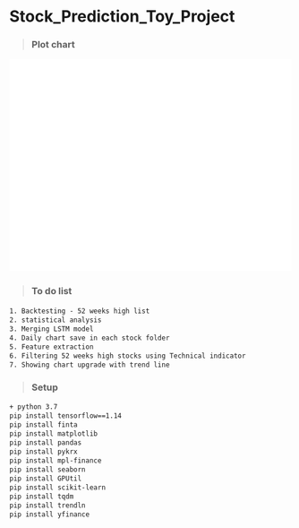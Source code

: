 # Stock_Prediction_Toy_Project
>### Plot chart
<p align="center">
  <img src="results/GS리테일.png" alt="example input output gif" width="600" />
</p>

>### To do list
```
1. Backtesting - 52 weeks high list
2. statistical analysis
3. Merging LSTM model
4. Daily chart save in each stock folder
5. Feature extraction
6. Filtering 52 weeks high stocks using Technical indicator
7. Showing chart upgrade with trend line
```

>### Setup
```
+ python 3.7
pip install tensorflow==1.14
pip install finta 
pip install matplotlib
pip install pandas 
pip install pykrx 
pip install mpl-finance
pip install seaborn 
pip install GPUtil 
pip install scikit-learn 
pip install tqdm
pip install trendln
pip install yfinance
```
